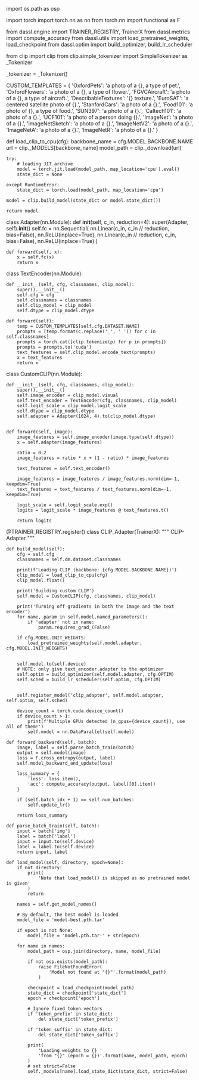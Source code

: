 import os.path as osp

import torch
import torch.nn as nn
from torch.nn import functional as F

from dassl.engine import TRAINER_REGISTRY, TrainerX
from dassl.metrics import compute_accuracy
from dassl.utils import load_pretrained_weights, load_checkpoint
from dassl.optim import build_optimizer, build_lr_scheduler

from clip import clip
from clip.simple_tokenizer import SimpleTokenizer as _Tokenizer

_tokenizer = _Tokenizer()


CUSTOM_TEMPLATES = {
    'OxfordPets': 'a photo of a {}, a type of pet.',
    'OxfordFlowers': 'a photo of a {}, a type of flower.',
    'FGVCAircraft': 'a photo of a {}, a type of aircraft.',
    'DescribableTextures': '{} texture.',
    'EuroSAT': 'a centered satellite photo of {}.',
    'StanfordCars': 'a photo of a {}.',
    'Food101': 'a photo of {}, a type of food.',
    'SUN397': 'a photo of a {}.',
    'Caltech101': 'a photo of a {}.',
    'UCF101': 'a photo of a person doing {}.',
    'ImageNet': 'a photo of a {}.',
    'ImageNetSketch': 'a photo of a {}.',
    'ImageNetV2': 'a photo of a {}.',
    'ImageNetA': 'a photo of a {}.',
    'ImageNetR': 'a photo of a {}.'
}


def load_clip_to_cpu(cfg):
    backbone_name = cfg.MODEL.BACKBONE.NAME
    url = clip._MODELS[backbone_name]
    model_path = clip._download(url)
    
    try:
        # loading JIT archive
        model = torch.jit.load(model_path, map_location='cpu').eval()
        state_dict = None
    
    except RuntimeError:
        state_dict = torch.load(model_path, map_location='cpu')
    
    model = clip.build_model(state_dict or model.state_dict())

    return model


class Adapter(nn.Module):
    def __init__(self, c_in, reduction=4):
        super(Adapter, self).__init__()
        self.fc = nn.Sequential(
            nn.Linear(c_in, c_in // reduction, bias=False),
            nn.ReLU(inplace=True),
            nn.Linear(c_in // reduction, c_in, bias=False),
            nn.ReLU(inplace=True)
        )

    def forward(self, x):
        x = self.fc(x)
        return x
    
    
class TextEncoder(nn.Module):

    def __init__(self, cfg, classnames, clip_model):
        super().__init__()
        self.cfg = cfg
        self.classnames = classnames
        self.clip_model = clip_model
        self.dtype = clip_model.dtype
    
    def forward(self):
        temp = CUSTOM_TEMPLATES[self.cfg.DATASET.NAME]
        prompts = [temp.format(c.replace('_', ' ')) for c in self.classnames]
        prompts = torch.cat([clip.tokenize(p) for p in prompts])
        prompts = prompts.to('cuda')
        text_features = self.clip_model.encode_text(prompts)
        x = text_features
        return x


class CustomCLIP(nn.Module):

    def __init__(self, cfg, classnames, clip_model):
        super().__init__()
        self.image_encoder = clip_model.visual
        self.text_encoder = TextEncoder(cfg, classnames, clip_model)
        self.logit_scale = clip_model.logit_scale
        self.dtype = clip_model.dtype
        self.adapter = Adapter(1024, 4).to(clip_model.dtype)

            
    def forward(self, image):
        image_features = self.image_encoder(image.type(self.dtype))
        x = self.adapter(image_features)

        ratio = 0.2
        image_features = ratio * x + (1 - ratio) * image_features

        text_features = self.text_encoder()

        image_features = image_features / image_features.norm(dim=-1, keepdim=True)
        text_features = text_features / text_features.norm(dim=-1, keepdim=True)

        logit_scale = self.logit_scale.exp()
        logits = logit_scale * image_features @ text_features.t()

        return logits


@TRAINER_REGISTRY.register()
class CLIP_Adapter(TrainerX):
    """ CLIP-Adapter """

    def build_model(self):
        cfg = self.cfg
        classnames = self.dm.dataset.classnames

        print(f'Loading CLIP (backbone: {cfg.MODEL.BACKBONE.NAME})')
        clip_model = load_clip_to_cpu(cfg)
        clip_model.float()

        print('Building custom CLIP')
        self.model = CustomCLIP(cfg, classnames, clip_model)

        print('Turning off gradients in both the image and the text encoder')
        for name, param in self.model.named_parameters():
            if 'adapter' not in name:
                param.requires_grad_(False)

        if cfg.MODEL.INIT_WEIGHTS:
            load_pretrained_weights(self.model.adapter, cfg.MODEL.INIT_WEIGHTS)

        
        self.model.to(self.device)
        # NOTE: only give text_encoder.adapter to the optimizer
        self.optim = build_optimizer(self.model.adapter, cfg.OPTIM)
        self.sched = build_lr_scheduler(self.optim, cfg.OPTIM)
        

        self.register_model('clip_adapter', self.model.adapter, self.optim, self.sched)

        device_count = torch.cuda.device_count()
        if device_count > 1:
            print(f'Multiple GPUs detected (n_gpus={device_count}), use all of them!')
            self.model = nn.DataParallel(self.model)

    def forward_backward(self, batch):
        image, label = self.parse_batch_train(batch)
        output = self.model(image)
        loss = F.cross_entropy(output, label)
        self.model_backward_and_update(loss)

        loss_summary = {
            'loss': loss.item(),
            'acc': compute_accuracy(output, label)[0].item()
        }

        if (self.batch_idx + 1) == self.num_batches:
            self.update_lr()

        return loss_summary

    def parse_batch_train(self, batch):
        input = batch['img']
        label = batch['label']
        input = input.to(self.device)
        label = label.to(self.device)
        return input, label
    
    def load_model(self, directory, epoch=None):
        if not directory:
            print(
                'Note that load_model() is skipped as no pretrained model is given'
            )
            return

        names = self.get_model_names()

        # By default, the best model is loaded
        model_file = 'model-best.pth.tar'

        if epoch is not None:
            model_file = 'model.pth.tar-' + str(epoch)

        for name in names:
            model_path = osp.join(directory, name, model_file)

            if not osp.exists(model_path):
                raise FileNotFoundError(
                    'Model not found at "{}"'.format(model_path)
                )

            checkpoint = load_checkpoint(model_path)
            state_dict = checkpoint['state_dict']
            epoch = checkpoint['epoch']
            
            # Ignore fixed token vectors
            if 'token_prefix' in state_dict:
                del state_dict['token_prefix']
            
            if 'token_suffix' in state_dict:
                del state_dict['token_suffix']

            print(
                'Loading weights to {} '
                'from "{}" (epoch = {})'.format(name, model_path, epoch)
            )
            # set strict=False
            self._models[name].load_state_dict(state_dict, strict=False)